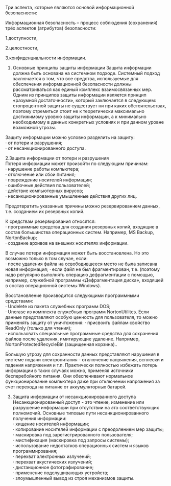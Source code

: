 Три аспекта, которые являются основой информационной безопасности:

Информационная безопасность – процесс соблюдения (сохранения) трёх аспектов (атрибутов) безопасности: 

1.доступности, 

2.целостности, 

3.конфиденциальности информации.

1. Основные принципы защиты информации  Защита информации должна быть основана на системном подходе. Системный подход заключается в том, что все средства, используемые для обеспечения информационной безопасности должны рассматриваться как единый комплекс взаимосвязанных мер. Одним из принципов защиты информации является принцип «разумной достаточности», который заключается в следующем: стопроцентной защиты не существует ни при каких обстоятельствах, поэтому стремиться стоит не к теоретически максимально достижимому уровню защиты информации, а к минимально необходимому в данных конкретных условиях и при данном уровне возможной угрозы.  

 Защиту информации можно условно разделить на защиту:  
 · от потери и разрушения;  
 · от несанкционированного доступа.  

2.Защита информации от потери и разрушения  
Потеря информации может произойти по следующим причинам:  
· нарушение работы компьютера;  
· отключение или сбои питания;  
· повреждение носителей информации;  
· ошибочные действия пользователей;  
· действие компьютерных вирусов;  
· несанкционированные умышленные действия других лиц. 

Предотвратить указанные причины можно резервированием данных, т.е. созданием их резервных копий. 

К средствам резервирования относятся:  
· программные средства для создания резервных копий, входящие в состав большинства операционных систем. Например, MS Backup, NortonBackup;  
· создание архивов на внешних носителях информации.  

В случае потери информация может быть восстановлена. Но это возможно только в том случае, если:  
· после удаления файла на освободившееся место не была записана новая информация;
· если файл не был фрагментирован, т.е. (поэтому надо регулярно выполнять операцию дефрагментации с помощью, например, служебной программы «Дефрагментация диска», входящей в состав операционной системы Windows).  

Восстановление производится следующими программными средствами:  
· Undelete из пакета служебных программ DOS;  
· Unerase из комплекта служебных программ NortonUtilites.  Если данные представляют особую ценность для пользователя, то можно применять защиту от уничтожения:  · присвоить файлам свойство ReadOnly (только для чтения);  
· использовать специальные программные средства для сохранения файлов после удаления, имитирующие удаление. Например, NortonProtectedRecycleBin (защищенная корзина)..  

Большую угрозу для сохранности данных представляют нарушения в системе подачи электропитания - отключение напряжения, всплески и падения напряжения и т.п. Практически полностью избежать потерь информации в таких случаях можно, применяя источники бесперебойного питания. Они обеспечивают нормальное функционирование компьютера даже при отключении напряжения за счет перехода на питание от аккумуляторных батарей.  

3. Защита информации от несанкционированного доступа  Несанкционированный доступ - это чтение, изменение или разрушение информации при отсутствии на это соответствующих полномочий.  Основные типовые пути несанкционированного получения информации:  
· хищение носителей информации;  
· копирование носителей информации с преодолением мер защиты;
· маскировка под зарегистрированного пользователя;  
· мистификация (маскировка под запросы системы);  
· использование недостатков операционных систем и языков программирования;  
· перехват электронных излучений;  
· перехват акустических излучений;  
· дистанционное фотографирование;  
· применение подслушивающих устройств;  
· злоумышленный вывод из строя механизмов защиты.
